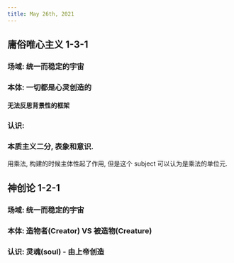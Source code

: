 ```yaml
---
title: May 26th, 2021
---
```


## 庸俗唯心主义 1-3-1
### 场域: 统一而稳定的宇宙
### 本体: 一切都是心灵创造的
#### 无法反思背景性的框架
### 认识:
### 本质主义二分, 表象和意识. 
用乘法, 构建的时候主体性起了作用, 但是这个 subject 可以认为是乘法的单位元.
## 神创论 1-2-1
### 场域: 统一而稳定的宇宙
### 本体: 造物者(Creator) VS 被造物(Creature)
### 认识: 灵魂(soul) - 由上帝创造
